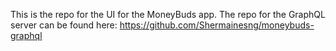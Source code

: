 This is the repo for the UI for the MoneyBuds app. 
The repo for the GraphQL server can be found here: https://github.com/Shermainesng/moneybuds-graphql
